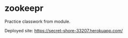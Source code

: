# zookeepr

Practice classwork from module.

Deployed site: https://secret-shore-33207.herokuapp.com/